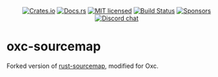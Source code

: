 <div align="center">

[![Crates.io][crates-badge]][crates-url]
[![Docs.rs][docs-badge]][docs-url]
[![MIT licensed][license-badge]][license-url]
[![Build Status][ci-badge]][ci-url]
[![Sponsors][sponsors-badge]][sponsors-url]
[![Discord chat][discord-badge]][discord-url]

<!-- [![Code Coverage][code-coverage-badge]][code-coverage-url] -->
<!-- [![CodSpeed Badge][codspeed-badge]][codspeed-url] -->

</div>

# oxc-sourcemap

Forked version of [rust-sourcemap](https://github.com/getsentry/rust-sourcemap), modified for Oxc.

[discord-badge]: https://img.shields.io/discord/1079625926024900739?logo=discord&label=Discord
[discord-url]: https://discord.gg/9uXCAwqQZW
[license-badge]: https://img.shields.io/badge/license-MIT-blue.svg
[license-url]: https://github.com/oxc-project/oxc-sourcemap/blob/main/LICENSE
[ci-badge]: https://github.com/oxc-project/oxc-sourcemap/actions/workflows/ci.yml/badge.svg?event=push&branch=main
[ci-url]: https://github.com/oxc-project/oxc-sourcemap/actions/workflows/ci.yml?query=event%3Apush+branch%3Amain
[code-coverage-badge]: https://codecov.io/github/oxc-project/oxc-sourcemap/branch/main/graph/badge.svg
[code-coverage-url]: https://codecov.io/gh/oxc-project/oxc-sourcemap
[sponsors-badge]: https://img.shields.io/github/sponsors/Boshen
[sponsors-url]: https://github.com/sponsors/Boshen
[codspeed-badge]: https://img.shields.io/endpoint?url=https://codspeed.io/badge.json
[codspeed-url]: https://codspeed.io/oxc-project/oxc-sourcemap
[crates-badge]: https://img.shields.io/crates/d/oxc_sourcemap?label=crates.io
[crates-url]: https://crates.io/crates/oxc_sourcemap
[docs-badge]: https://img.shields.io/docsrs/oxc_sourcemap
[docs-url]: https://docs.rs/oxc_sourcemap
